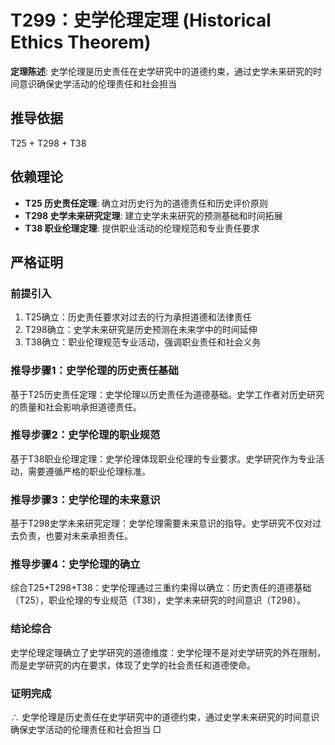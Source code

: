 # T299：史学伦理定理 (Historical Ethics Theorem)

**定理陈述**: 史学伦理是历史责任在史学研究中的道德约束，通过史学未来研究的时间意识确保史学活动的伦理责任和社会担当

## 推导依据
T25 + T298 + T38

## 依赖理论
- **T25 历史责任定理**: 确立对历史行为的道德责任和历史评价原则
- **T298 史学未来研究定理**: 建立史学未来研究的预测基础和时间拓展
- **T38 职业伦理定理**: 提供职业活动的伦理规范和专业责任要求

## 严格证明

### 前提引入
1. T25确立：历史责任要求对过去的行为承担道德和法律责任
2. T298确立：史学未来研究是历史预测在未来学中的时间延伸
3. T38确立：职业伦理规范专业活动，强调职业责任和社会义务

### 推导步骤1：史学伦理的历史责任基础
基于T25历史责任定理：史学伦理以历史责任为道德基础。史学工作者对历史研究的质量和社会影响承担道德责任。

### 推导步骤2：史学伦理的职业规范
基于T38职业伦理定理：史学伦理体现职业伦理的专业要求。史学研究作为专业活动，需要遵循严格的职业伦理标准。

### 推导步骤3：史学伦理的未来意识
基于T298史学未来研究定理：史学伦理需要未来意识的指导。史学研究不仅对过去负责，也要对未来承担责任。

### 推导步骤4：史学伦理的确立
综合T25+T298+T38：史学伦理通过三重约束得以确立：历史责任的道德基础（T25），职业伦理的专业规范（T38），史学未来研究的时间意识（T298）。

### 结论综合
史学伦理定理确立了史学研究的道德维度：史学伦理不是对史学研究的外在限制，而是史学研究的内在要求，体现了史学的社会责任和道德使命。

### 证明完成
∴ 史学伦理是历史责任在史学研究中的道德约束，通过史学未来研究的时间意识确保史学活动的伦理责任和社会担当 □